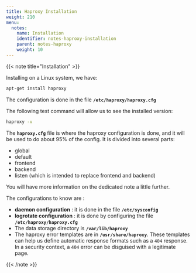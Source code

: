 ```yaml
---
title: Haproxy Installation
weight: 210
menu:
  notes:
    name: Installation
    identifier: notes-haproxy-installation
    parent: notes-haproxy
    weight: 10
---
```


<!-- Installation -->
{{< note title="Installation" >}}

Installing on a Linux system, we have:
```bash
apt-get install haproxy
```

The configuration is done in the file **`/etc/haproxy/haproxy.cfg`**

The following test command will allow us to see the installed version: 
```bash
haproxy -v
```

The **`haproxy.cfg`** file is where the haproxy configuration is done, and it will be used to do about 95% of the config. It is divided into several parts:
- global
- default
- frontend
- backend
- listen (which is intended to replace frontend and backend)

You will have more information on the dedicated note a little further.

The configurations to know are :
- **daemon configuration** : it is done in the file **`/etc/sysconfig`**
- **logrotate configuration** : it is done by configuring the file **`/etc/haproxy/haproxy.cfg`**
- The data storage directory is **`/var/lib/haproxy`**
- The haproxy error templates are in **`/usr/share/haproxy`**. These templates can help us define automatic response formats such as a `404` response. In a security context, a `404` error can be disguised with a legitimate page.

{{< /note >}}